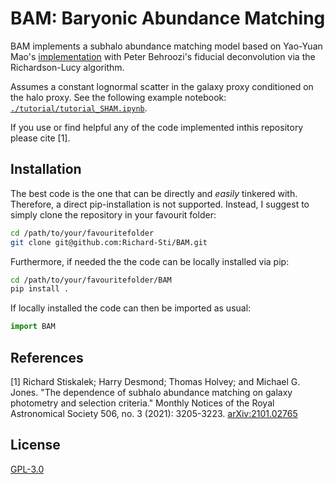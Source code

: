 # BAM: Baryonic Abundance Matching


BAM implements a subhalo abundance matching model based on Yao-Yuan Mao's [implementation](https://github.com/yymao/abundancematching) with Peter Behroozi's fiducial deconvolution via the Richardson-Lucy algorithm.

Assumes a constant lognormal scatter in the galaxy proxy conditioned on the halo proxy. See the following example notebook: [``./tutorial/tutorial_SHAM.ipynb``](https://github.com/Richard-Sti/BAM/blob/master/tutorials/tutorial_SHAM.ipynb).


If you use or find helpful any of the code implemented inthis repository please cite [1].

## Installation
The best code is the one that can be directly and *easily* tinkered with. Therefore, a direct pip-installation is not supported. Instead, I suggest to simply clone the repository in your favourit folder:

```bash
cd /path/to/your/favouritefolder
git clone git@github.com:Richard-Sti/BAM.git
```

Furthermore, if needed the the code can be locally installed via pip:

```bash
cd /path/to/your/favouritefolder/BAM
pip install .
```

If locally installed the code can then be imported as usual:
```python
import BAM
```


## References
[1] Richard Stiskalek; Harry Desmond; Thomas Holvey; and Michael G. Jones. "The dependence of subhalo abundance matching on galaxy photometry and selection criteria." Monthly Notices of the Royal Astronomical Society 506, no. 3 (2021): 3205-3223. [arXiv:2101.02765](https://arxiv.org/abs/2101.02765)

## License
[GPL-3.0](https://www.gnu.org/licenses/gpl-3.0.en.html)
